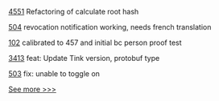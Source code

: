 
[4551](https://github.com/hyperledger/besu/pull/4551) Refactoring of calculate root hash

[504](https://github.com/hyperledger/aries-mobile-agent-react-native/pull/504) revocation notification working, needs french translation

[102](https://github.com/hyperledger/aries-mobile-test-harness/pull/102) calibrated to 457 and initial bc person proof test

[3413](https://github.com/hyperledger/aries-framework-go/pull/3413) feat: Update Tink version, protobuf type

[503](https://github.com/hyperledger/aries-mobile-agent-react-native/pull/503) fix: unable to toggle on


[See more >>>](https://start-here.hyperledger.org/pull-requests)
